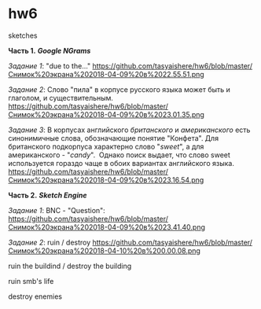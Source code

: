 # hw6
sketches


__Часть 1.__ __*Google NGrams*__



_Задание 1_: "due to the..." https://github.com/tasyaishere/hw6/blob/master/Снимок%20экрана%202018-04-09%20в%2022.55.51.png 



_Задание 2_: Слово "пила" в корпусе русского языка может быть и глаголом, и существительным. https://github.com/tasyaishere/hw6/blob/master/Снимок%20экрана%202018-04-09%20в%2023.01.35.png



_Задание 3_: В корпусах английского _британского_ и _американского_ есть синонимичные слова, обозначающие понятие "Конфета". Для британского подкорпуса характерно слово "_sweet_", а для американского - "_candy_".  Однако поиск выдает, что слово sweet используется гораздо чаще в обоих вариантах английского языка. https://github.com/tasyaishere/hw6/blob/master/Снимок%20экрана%202018-04-09%20в%2023.16.54.png



__Часть 2.__ __*Sketch Engine*__



_Задание 1_: BNC - "Question": https://github.com/tasyaishere/hw6/blob/master/Снимок%20экрана%202018-04-09%20в%2023.41.40.png



_Задание 2_: ruin / destroy https://github.com/tasyaishere/hw6/blob/master/Снимок%20экрана%202018-04-10%20в%200.00.08.png 



ruin the buildind / destroy the building



ruin smb's life 



destroy enemies
